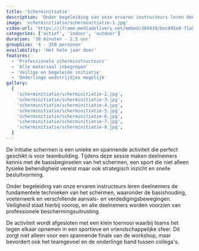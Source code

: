 ```yaml
---
title: 'Scherminitiatie'
description: 'Onder begeleiding van onze ervaren instructeurs leren deelnemers de fundamentele technieken van het schermen'
image: 'scherminitiatie/scherminitiatie-1.jpg'
video-url: 'https://iframe.mediadelivery.net/embed/369439/bec895e0-71a8-46ba-b83a-4ebbbbfe4518'
categories: ['actief', 'indoor', 'outdoor']
duration: '30 minuten - 2.5 uur'
groupSize: '4 - 350 personen'
availability: 'Het hele jaar door'
features:
  - 'Professionele scherminstructeurs'
  - 'Alle materiaal inbegrepen'
  - 'Veilige en begeleide initiatie'
  - 'Onderlinge wedstrijdjes mogelijk'
gallery:
  [
    'scherminitiatie/scherminitiatie-2.jpg',
    'scherminitiatie/scherminitiatie-3.jpg',
    'scherminitiatie/scherminitiatie-4.jpg',
    'scherminitiatie/scherminitiatie-5.jpg',
    'scherminitiatie/scherminitiatie-6.jpg',
    'scherminitiatie/scherminitiatie-7.jpg',
    'scherminitiatie/scherminitiatie-8.jpg',
  ]
---
```


De initiatie schermen is een unieke en spannende activiteit die perfect geschikt is voor teambuilding. Tijdens deze sessie maken deelnemers kennis met de basisbeginselen van het schermen, een sport die niet alleen fysieke behendigheid vereist maar ook strategisch inzicht en snelle besluitvorming.

Onder begeleiding van onze ervaren instructeurs leren deelnemers de fundamentele technieken van het schermen, waaronder de basishouding, voetenwerk en verschillende aanvals- en verdedigingsbewegingen. Veiligheid staat hierbij voorop, en alle deelnemers worden voorzien van professionele beschermingsuitrusting.

De activiteit wordt afgesloten met een klein toernooi waarbij teams het tegen elkaar opnemen in een sportieve en vriendschappelijke sfeer. Dit zorgt niet alleen voor een spannende finale van de workshop, maar bevordert ook het teamgevoel en de onderlinge band tussen collega's.
